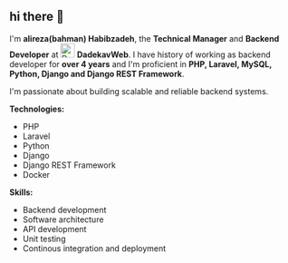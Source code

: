 ## hi there 👋
I'm **alireza(bahman) Habibzadeh**, the **Technical Manager** and **Backend Developer** at <img src="https://dadekavweb.ir/addHomeScreen.png" alt="Dadekavweb logo" style="width:25px;display:inline;"/> **DadekavWeb**. I have history of working as backend developer for **over 4 years** and I'm proficient in **PHP, Laravel, MySQL, Python, Django and Django REST Framework**.

I'm passionate about building scalable and reliable backend systems.

**Technologies:**
- PHP
- Laravel
- Python
- Django
- Django REST Framework
- Docker

**Skills:**
- Backend development
- Software architecture
- API development
- Unit testing
- Continous integration and deployment
